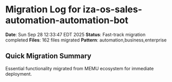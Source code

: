 # Migration Log for iza-os-sales-automation-automation-bot

**Date**: Sun Sep 28 12:33:47 EDT 2025
**Status**: Fast-track migration completed
**Files**:      162 files migrated
**Pattern**: automation,business,enterprise

## Quick Migration Summary
Essential functionality migrated from MEMU ecosystem for immediate deployment.
